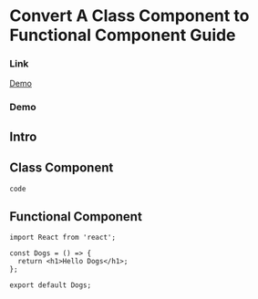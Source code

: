 # Convert A Class Component to Functional Component Guide
### Link
[Demo](https://gregpetropoulos.github.io/ClassToFunc/)
### Demo

## Intro

## Class Component

```
code
```

## Functional Component

```
import React from 'react';

const Dogs = () => {
  return <h1>Hello Dogs</h1>;
};

export default Dogs;

```
